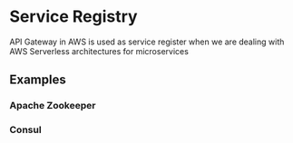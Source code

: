 # Service Registry
API Gateway in AWS is used as service register when we are dealing with AWS Serverless architectures for microservices 

## Examples
### Apache Zookeeper
### Consul
